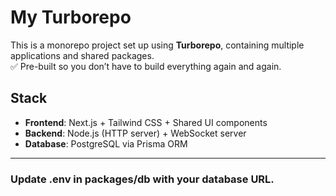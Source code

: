 # My Turborepo

This is a monorepo project set up using **Turborepo**, containing multiple applications and shared packages.  
✅ Pre-built so you don’t have to build everything again and again.

## Stack

- **Frontend**: Next.js + Tailwind CSS + Shared UI components
- **Backend**: Node.js (HTTP server) + WebSocket server
- **Database**: PostgreSQL via Prisma ORM

---
### Update .env in packages/db with your database URL.